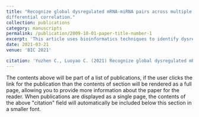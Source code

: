 ```yaml
---
title: "Recognize global dysregulated mRNA-miRNA pairs across multiple cancer types using 
differential correlation."
collection: publications
category: manuscripts
permalink: /publication/2009-10-01-paper-title-number-1
excerpt: 'This article uses bioinformatics techniques to identify dysregulated mRNA-miRNA pairs in various cancers.'
date: 2021-03-21
venue: 'BIC 2021'

citation: 'Yuzhen C., Luoyao C. (2021) Recognize global dysregulated mRNA-miRNA pairs across multiple cancer types using differential correlation. BIC 2021 (DOI: 10.1145/3448748.3448991)'
---
```

The contents above will be part of a list of publications, if the user clicks the link for the publication than the contents of section will be rendered as a full page, allowing you to provide more information about the paper for the reader. When publications are displayed as a single page, the contents of the above "citation" field will automatically be included below this section in a smaller font.
